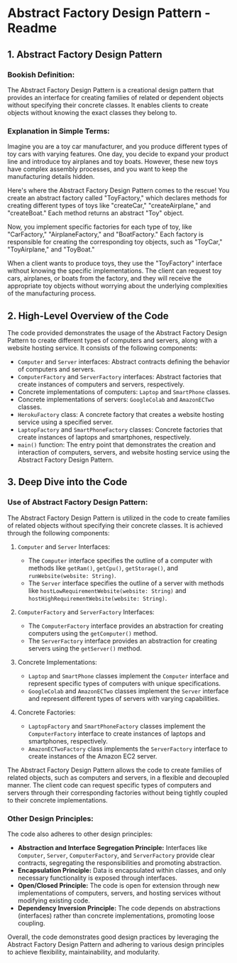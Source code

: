 # Abstract Factory Design Pattern - Readme

## 1. Abstract Factory Design Pattern

### Bookish Definition:
The Abstract Factory Design Pattern is a creational design pattern that provides an interface for creating families of related or dependent objects without specifying their concrete classes. It enables clients to create objects without knowing the exact classes they belong to.

### Explanation in Simple Terms:
Imagine you are a toy car manufacturer, and you produce different types of toy cars with varying features. One day, you decide to expand your product line and introduce toy airplanes and toy boats. However, these new toys have complex assembly processes, and you want to keep the manufacturing details hidden.

Here's where the Abstract Factory Design Pattern comes to the rescue! You create an abstract factory called "ToyFactory," which declares methods for creating different types of toys like "createCar," "createAirplane," and "createBoat." Each method returns an abstract "Toy" object.

Now, you implement specific factories for each type of toy, like "CarFactory," "AirplaneFactory," and "BoatFactory." Each factory is responsible for creating the corresponding toy objects, such as "ToyCar," "ToyAirplane," and "ToyBoat."

When a client wants to produce toys, they use the "ToyFactory" interface without knowing the specific implementations. The client can request toy cars, airplanes, or boats from the factory, and they will receive the appropriate toy objects without worrying about the underlying complexities of the manufacturing process.

## 2. High-Level Overview of the Code

The code provided demonstrates the usage of the Abstract Factory Design Pattern to create different types of computers and servers, along with a website hosting service. It consists of the following components:

- `Computer` and `Server` interfaces: Abstract contracts defining the behavior of computers and servers.
- `ComputerFactory` and `ServerFactory` interfaces: Abstract factories that create instances of computers and servers, respectively.
- Concrete implementations of computers: `Laptop` and `SmartPhone` classes.
- Concrete implementations of servers: `GoogleColab` and `AmazonECTwo` classes.
- `HerokuFactory` class: A concrete factory that creates a website hosting service using a specified server.
- `LaptopFactory` and `SmartPhoneFactory` classes: Concrete factories that create instances of laptops and smartphones, respectively.
- `main()` function: The entry point that demonstrates the creation and interaction of computers, servers, and website hosting service using the Abstract Factory Design Pattern.

## 3. Deep Dive into the Code

### Use of Abstract Factory Design Pattern:

The Abstract Factory Design Pattern is utilized in the code to create families of related objects without specifying their concrete classes. It is achieved through the following components:

1. `Computer` and `Server` Interfaces:
    - The `Computer` interface specifies the outline of a computer with methods like `getRam()`, `getCpu()`, `getStorage()`, and `runWebsite(website: String)`.
    - The `Server` interface specifies the outline of a server with methods like `hostLowRequirementWebsite(website: String)` and `hostHighRequirementWebsite(website: String)`.

2. `ComputerFactory` and `ServerFactory` Interfaces:
    - The `ComputerFactory` interface provides an abstraction for creating computers using the `getComputer()` method.
    - The `ServerFactory` interface provides an abstraction for creating servers using the `getServer()` method.

3. Concrete Implementations:
    - `Laptop` and `SmartPhone` classes implement the `Computer` interface and represent specific types of computers with unique specifications.
    - `GoogleColab` and `AmazonECTwo` classes implement the `Server` interface and represent different types of servers with varying capabilities.

4. Concrete Factories:
    - `LaptopFactory` and `SmartPhoneFactory` classes implement the `ComputerFactory` interface to create instances of laptops and smartphones, respectively.
    - `AmazonECTwoFactory` class implements the `ServerFactory` interface to create instances of the Amazon EC2 server.

The Abstract Factory Design Pattern allows the code to create families of related objects, such as computers and servers, in a flexible and decoupled manner. The client code can request specific types of computers and servers through their corresponding factories without being tightly coupled to their concrete implementations.

### Other Design Principles:

The code also adheres to other design principles:

- **Abstraction and Interface Segregation Principle:** Interfaces like `Computer`, `Server`, `ComputerFactory`, and `ServerFactory` provide clear contracts, segregating the responsibilities and promoting abstraction.
- **Encapsulation Principle:** Data is encapsulated within classes, and only necessary functionality is exposed through interfaces.
- **Open/Closed Principle:** The code is open for extension through new implementations of computers, servers, and hosting services without modifying existing code.
- **Dependency Inversion Principle:** The code depends on abstractions (interfaces) rather than concrete implementations, promoting loose coupling.

Overall, the code demonstrates good design practices by leveraging the Abstract Factory Design Pattern and adhering to various design principles to achieve flexibility, maintainability, and modularity.
